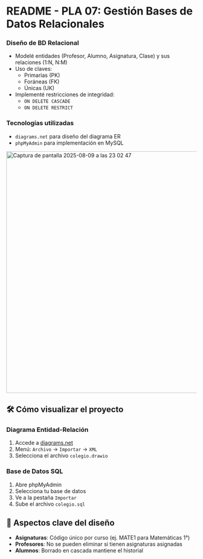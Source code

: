 
# README - PLA 07: Gestión Bases de Datos Relacionales



### Diseño de BD Relacional
- Modelé entidades (Profesor, Alumno, Asignatura, Clase) y sus relaciones (1:N, N:M)
- Uso de claves:
  - Primarias (PK)
  - Foráneas (FK) 
  - Únicas (UK)
- Implementé restricciones de integridad:
  - `ON DELETE CASCADE`
  - `ON DELETE RESTRICT`

### Tecnologías utilizadas
- `diagrams.net` para diseño del diagrama ER
- `phpMyAdmin` para implementación en MySQL

<img width="1461" height="639" alt="Captura de pantalla 2025-08-09 a las 23 02 47" src="https://github.com/user-attachments/assets/bb848188-d33f-48a2-87ae-c1dcc4d43196" />


## 🛠️ Cómo visualizar el proyecto

### Diagrama Entidad-Relación
1. Accede a [diagrams.net](https://app.diagrams.net/)
2. Menú: `Archivo` → `Importar` → `XML`
3. Selecciona el archivo `colegio.drawio`

### Base de Datos SQL
1. Abre phpMyAdmin
2. Selecciona tu base de datos
3. Ve a la pestaña `Importar`
4. Sube el archivo `colegio.sql`

## 📌 Aspectos clave del diseño
- **Asignaturas**: Código único por curso (ej. MATE1 para Matemáticas 1°)
- **Profesores**: No se pueden eliminar si tienen asignaturas asignadas
- **Alumnos**: Borrado en cascada mantiene el historial
```
